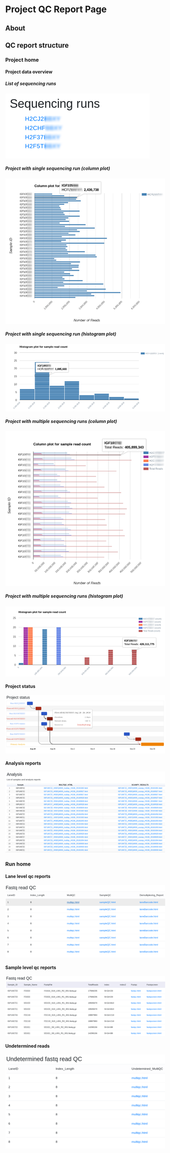 # Project QC Report Page

## About

## QC report structure

### Project home

#### Project data overview

##### List of sequencing runs
<img src="images/sequencing_runs.png" >

##### Project with single sequencing run (column plot)
<img src="images/single_run_column_plot.png" >


##### Project with single sequencing run (histogram plot)
<img src="images/single_run_hist_plot.png" >


##### Project with multiple sequencing runs (column plot)
<img src="images/multi_run_column_plot.png" >

##### Project with multiple sequencing runs (histogram plot)
<img src="images/multi_run_hist_plot.png" >

#### Project status
<img src="images/project_status.png" >

#### Analysis reports
<img src="images/analysis_reports.png" >

### Run home

#### Lane level qc reports
 <img src="images/run_home.png" >
 
#### Sample level qc reports
 <img src="images/sample_qc_page.png" >
 
#### Undetermined reads
<img src="images/undetermined_reads.png" >
